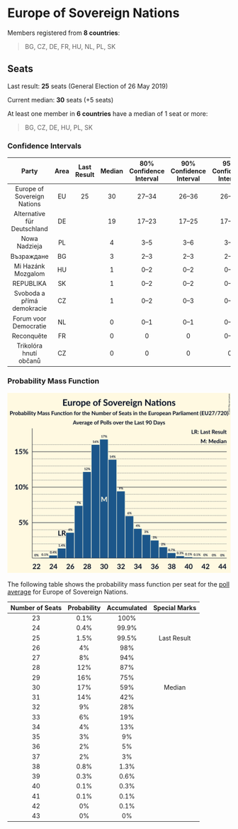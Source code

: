 # Europe of Sovereign Nations

Members registered from **8 countries**:

> BG, CZ, DE, FR, HU, NL, PL, SK

## Seats

Last result: **25** seats (General Election of 26 May 2019)

Current median: **30** seats (+5 seats)

At least one member in **6 countries** have a median of 1 seat or more:

> BG, CZ, DE, HU, PL, SK

### Confidence Intervals

| Party | Area | Last Result | Median | 80% Confidence Interval | 90% Confidence Interval | 95% Confidence Interval | 99% Confidence Interval |
|:-----:|:----:|:-----------:|:------:|:-----------------------:|:-----------------------:|:-----------------------:|:-----------------------:|
| Europe of Sovereign Nations | EU | 25 | 30 | 27–34 | 26–36 | 26–37 | 24–39 |
| Alternative für Deutschland | DE | | 19 | 17–23 | 17–25 | 17–25 | 16–25 |
| Nowa Nadzieja | PL | | 4 | 3–5 | 3–6 | 3–6 | 2–6 |
| Възраждане | BG | | 3 | 2–3 | 2–3 | 2–3 | 2–4 |
| Mi Hazánk Mozgalom | HU | | 1 | 0–2 | 0–2 | 0–2 | 0–2 |
| REPUBLIKA | SK | | 1 | 0–2 | 0–2 | 0–2 | 0–2 |
| Svoboda a přímá demokracie | CZ | | 1 | 0–2 | 0–3 | 0–3 | 0–3 |
| Forum voor Democratie | NL | | 0 | 0–1 | 0–1 | 0–1 | 0–1 |
| Reconquête | FR | | 0 | 0 | 0 | 0–4 | 0–5 |
| Trikolóra hnutí občanů | CZ | | 0 | 0 | 0 | 0 | 0 |

### Probability Mass Function

![Graph with seats probability mass function not yet produced](average-2025-02-28-seats-pmf-europeofsovereignnations.png "Seats Probability Mass Function")

The following table shows the probability mass function per seat for the [poll average](average-2025-02-28.html) for Europe of Sovereign Nations.

| Number of Seats | Probability | Accumulated | Special Marks |
|:---------------:|:-----------:|:-----------:|:-------------:|
| 23 | 0.1% | 100% |  |
| 24 | 0.4% | 99.9% |  |
| 25 | 1.5% | 99.5% | Last Result |
| 26 | 4% | 98% |  |
| 27 | 8% | 94% |  |
| 28 | 12% | 87% |  |
| 29 | 16% | 75% |  |
| 30 | 17% | 59% | Median |
| 31 | 14% | 42% |  |
| 32 | 9% | 28% |  |
| 33 | 6% | 19% |  |
| 34 | 4% | 13% |  |
| 35 | 3% | 9% |  |
| 36 | 2% | 5% |  |
| 37 | 2% | 3% |  |
| 38 | 0.8% | 1.3% |  |
| 39 | 0.3% | 0.6% |  |
| 40 | 0.1% | 0.3% |  |
| 41 | 0.1% | 0.1% |  |
| 42 | 0% | 0.1% |  |
| 43 | 0% | 0% |  |


